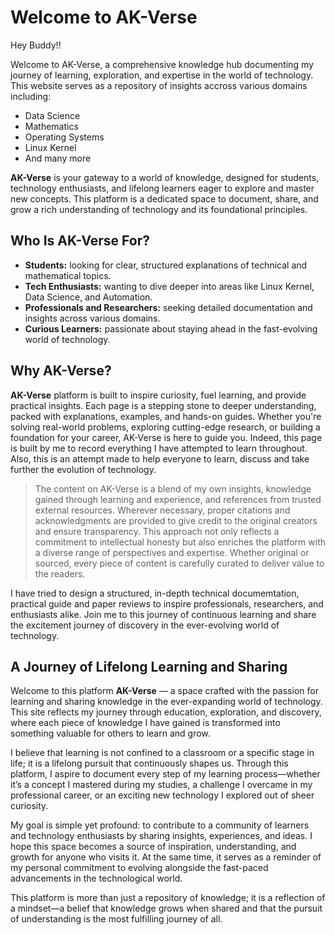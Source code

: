 # Welcome to AK-Verse

Hey Buddy!!

Welcome to AK-Verse, a comprehensive knowledge hub documenting my journey of learning, exploration, and expertise in the world of technology.
This website serves as a repository of insights accross various domains including:

 * Data Science
 * Mathematics
 * Operating Systems
 * Linux Kernel
 * And many more

 **AK-Verse** is your gateway to a world of knowledge, designed for students, technology enthusiasts, and lifelong learners eager to explore and master new concepts. This platform is a dedicated space to document, share, and grow a rich understanding of technology and its foundational principles.

## Who Is AK-Verse For?

- **Students:** looking for clear, structured explanations of technical and mathematical topics.
- **Tech Enthusiasts:** wanting to dive deeper into areas like Linux Kernel, Data Science, and Automation.
- **Professionals and Researchers:** seeking detailed documentation and insights across various domains.
- **Curious Learners:** passionate about staying ahead in the fast-evolving world of technology.

## Why AK-Verse?
 **AK-Verse** platform is built to inspire curiosity, fuel learning, and provide practical insights. Each page is a stepping stone to deeper understanding, packed with explanations, examples, and hands-on guides. Whether you're solving real-world problems, exploring cutting-edge research, or building a foundation for your career, AK-Verse is here to guide you. Indeed, this page is built by me to record everything I have attempted  to learn throughout. Also, this is an attempt made to help everyone to learn, discuss and take further the evolution of technology.

> The content on AK-Verse is a blend of my own insights, knowledge gained through learning and experience, and references from trusted external resources. Wherever necessary, proper citations and acknowledgments are provided to give credit to the original creators and ensure transparency. This approach not only reflects a commitment to intellectual honesty but also enriches the platform with a diverse range of perspectives and expertise. Whether original or sourced, every piece of content is carefully curated to deliver value to the readers.


I have tried to design a structured, in-depth technical documemtation, practical guide and paper reviews to inspire professionals, researchers, and enthusiasts alike.
Join me to this journey of continuous learning and share the excitement journey of discovery in the ever-evolving world of technology.

## A Journey of Lifelong Learning and Sharing

Welcome to this platform **AK-Verse** — a space crafted with the passion for learning and sharing knowledge in the ever-expanding world of technology. This site reflects my journey through education, exploration, and discovery, where each piece of knowledge I have gained is transformed into something valuable for others to learn and grow.

I believe that learning is not confined to a classroom or a specific stage in life; it is a lifelong pursuit that continuously shapes us. Through this platform, I aspire to document every step of my learning process—whether it’s a concept I mastered during my studies, a challenge I overcame in my professional career, or an exciting new technology I explored out of sheer curiosity.

My goal is simple yet profound: to contribute to a community of learners and technology enthusiasts by sharing insights, experiences, and ideas. I hope this space becomes a source of inspiration, understanding, and growth for anyone who visits it. At the same time, it serves as a reminder of my personal commitment to evolving alongside the fast-paced advancements in the technological world.

This platform is more than just a repository of knowledge; it is a reflection of a mindset—a belief that knowledge grows when shared and that the pursuit of understanding is the most fulfilling journey of all.